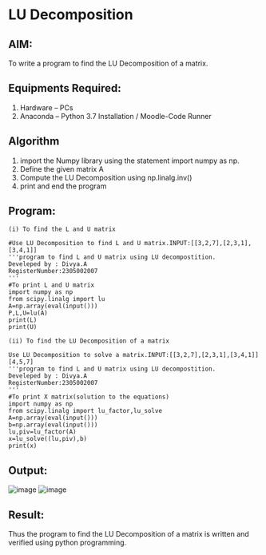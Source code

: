 # LU Decomposition 

## AIM:
To write a program to find the LU Decomposition of a matrix.

## Equipments Required:
1. Hardware – PCs
2. Anaconda – Python 3.7 Installation / Moodle-Code Runner

## Algorithm
1. import the Numpy library using the statement import numpy as np.
2. Define the given matrix A
3. Compute the LU Decomposition using np.linalg.inv()
4. print and end the program

## Program:
```
(i) To find the L and U matrix

#Use LU Decomposition to find L and U matrix.INPUT:[[3,2,7],[2,3,1],[3,4,1]]
'''program to find L and U matrix using LU decompostition.
Develeped by : Divya.A
RegisterNumber:2305002007
'''
#To print L and U matrix
import numpy as np
from scipy.linalg import lu
A=np.array(eval(input()))
P,L,U=lu(A)
print(L)
print(U)  
    
(ii) To find the LU Decomposition of a matrix

Use LU Decomposition to solve a matrix.INPUT:[[3,2,7],[2,3,1],[3,4,1]]   [4,5,7]
'''program to find L and U matrix using LU decompostition.
Develeped by : Divya.A
RegisterNumber:2305002007
'''
#To print X matrix(solution to the equations)
import numpy as np
from scipy.linalg import lu_factor,lu_solve
A=np.array(eval(input()))
b=np.array(eval(input()))
lu,piv=lu_factor(A)
x=lu_solve((lu,piv),b)
print(x)
```

## Output:
![image](https://github.com/kilarideekshi/LU-Decomposition/assets/155507099/71436cb3-d8bc-4c67-b74e-288feb8c100d)
![image](https://github.com/kilarideekshi/LU-Decomposition/assets/155507099/d061cafc-d929-4b1e-a0f0-0768eff2ae66)




## Result:
Thus the program to find the LU Decomposition of a matrix is written and verified using python programming.

